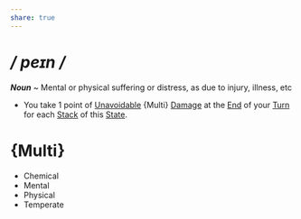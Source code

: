 ```yaml
---
share: true
---
```

# */ peɪn /*
***Noun*** ~ Mental or physical suffering or distress, as due to injury, illness, etc

- You take 1 point of [Unavoidable](../Core/Damage.md#Unavoidable) {Multi} [Damage](../Core/Damage.md) at the [End](../Core/Event.md#Phase%203%20End%20Turn) of your [Turn](../Core/Event.md#Turns) for each [Stack](../Core/State.md#Stacking) of this [State](../Core/State.md).
# {Multi}
- Chemical
- Mental
- Physical
- Temperate